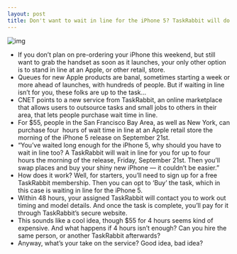 ```yaml
---
layout: post
title: Don't want to wait in line for the iPhone 5? TaskRabbit will do it for you
---
```

![img](http://media.idownloadblog.com/wp-content/uploads/2012/04/Apple-Store-Covent-Garden-London-UK-exterior-001.jpg)
* If you don’t plan on pre-ordering your iPhone this weekend, but still want to grab the handset as soon as it launches, your only other option is to stand in line at an Apple, or other retail, store.
* Queues for new Apple products are banal, sometimes starting a week or more ahead of launches, with hundreds of people. But if waiting in line isn’t for you, these folks are up to the task…
* CNET points to a new service from TaskRabbit, an online marketplace that allows users to outsource tasks and small jobs to others in their area, that lets people purchase wait time in line.
* For $55, people in the San Francisco Bay Area, as well as New York, can purchase four  hours of wait time in line at an Apple retail store the morning of the iPhone 5 release on September 21st.
* “You’ve waited long enough for the iPhone 5, why should you have to wait in line too? A TaskRabbit will wait in line for you for up to four hours the morning of the release, Friday, September 21st. Then you’ll swap places and buy your shiny new iPhone — it couldn’t be easier.”
* How does it work? Well, for starters, you’ll need to sign up for a free TaskRabbit membership. Then you can opt to ‘Buy’ the task, which in this case is waiting in line for the iPhone 5.
* Within 48 hours, your assigned TaskRabbit will contact you to work out timing and model details. And once the task is complete, you’ll pay for it through TaskRabbit’s secure website.
* This sounds like a cool idea, though $55 for 4 hours seems kind of expensive. And what happens if 4 hours isn’t enough? Can you hire the same person, or another TaskRabbit afterwards?
* Anyway, what’s your take on the service? Good idea, bad idea?

